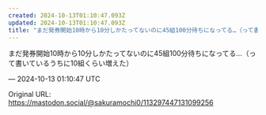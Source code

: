 ```yaml
---
created: 2024-10-13T01:10:47.093Z
updated: 2024-10-13T01:10:47.093Z
title: "まだ発券開始10時から10分しかたってないのに45組100分待ちになってる…（って書いているうちに10組くらい増えた）[...]"
---
```


<p>まだ発券開始10時から10分しかたってないのに45組100分待ちになってる…（って書いているうちに10組くらい増えた）</p>

&mdash; 2024-10-13 01:10:47 UTC

Original URL: https://mastodon.social/@sakuramochi0/113297447131099256
